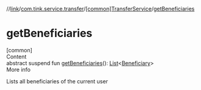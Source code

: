 //[link](../../index.md)/[com.tink.service.transfer](../index.md)/[[common]TransferService](index.md)/[getBeneficiaries](get-beneficiaries.md)



# getBeneficiaries  
[common]  
Content  
abstract suspend fun [getBeneficiaries](get-beneficiaries.md)(): [List](https://kotlinlang.org/api/latest/jvm/stdlib/kotlin.collections/-list/index.html)<[Beneficiary](../../com.tink.model.transfer/[common]-beneficiary/index.md)>  
More info  


Lists all beneficiaries of the current user

  



